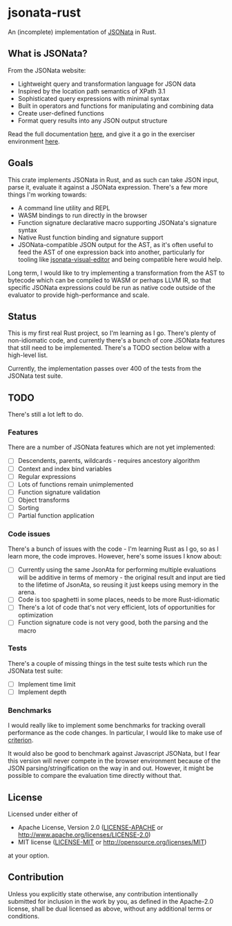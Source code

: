 # jsonata-rust

An (incomplete) implementation of [JSONata](https://jsonata.org) in Rust.

## What is JSONata?

From the JSONata website:

- Lightweight query and transformation language for JSON data
- Inspired by the location path semantics of XPath 3.1
- Sophisticated query expressions with minimal syntax
- Built in operators and functions for manipulating and combining data
- Create user-defined functions
- Format query results into any JSON output structure

Read the full documentation [here](https://docs.jsonata.org/overview.html), and give it a go in the exerciser environment [here](https://try.jsonata.org).

## Goals

This crate implements JSONata in Rust, and as such can take JSON input, parse it, evaluate it against a JSONata expression. There's a few more things I'm working towards:

- A command line utility and REPL
- WASM bindings to run directly in the browser
- Function signature declarative macro supporting JSONata's signature syntax
- Native Rust function binding and signature support
- JSONata-compatible JSON output for the AST, as it's often useful to feed the AST of one expression back into another, particularly for tooling like [jsonata-visual-editor](https://github.com/jsonata-ui/jsonata-visual-editor) and being compatible here would help.

Long term, I would like to try implementing a transformation from the AST to bytecode which can be compiled to WASM or perhaps LLVM IR, so that specific JSONata expressions could be run as native code
outside of the evaluator to provide high-performance and scale.

## Status

This is my first real Rust project, so I'm learning as I go. There's plenty of non-idiomatic code, and currently there's a bunch of core JSONata features that still need to be implemented. There's a TODO section below with a high-level list.

Currently, the implementation passes over 400 of the tests from the JSONata test suite.

## TODO

There's still a lot left to do.

### Features

There are a number of JSONata features which are not yet implemented:

- [ ] Descendents, parents, wildcards - requires ancestory algorithm
- [ ] Context and index bind variables
- [ ] Regular expressions
- [ ] Lots of functions remain unimplemented
- [ ] Function signature validation
- [ ] Object transforms
- [ ] Sorting
- [ ] Partial function application

### Code issues

There's a bunch of issues with the code - I'm learning Rust as I go, so as I learn more, the code improves. However, here's some issues I know about:

- [ ] Currently using the same JsonAta for performing multiple evaluations will be additive in terms of memory - the original result and input are tied to the lifetime of JsonAta, so reusing it just keeps using memory in the arena.
- [ ] Code is too spaghetti in some places, needs to be more Rust-idiomatic
- [ ] There's a lot of code that's not very efficient, lots of opportunities for optimization
- [ ] Function signature code is not very good, both the parsing and the macro

### Tests

There's a couple of missing things in the test suite tests which run the JSONata test suite:

- [ ] Implement time limit
- [ ] Implement depth

### Benchmarks

I would really like to implement some benchmarks for tracking overall performance as the code changes.
In particular, I would like to make use of [criterion](https://docs.rs/criterion/latest/criterion/).

It would also be good to benchmark against Javascript JSONata, but I fear this version will never
compete in the browser environment because of the JSON parsing/stringification on the way in and out.
However, it might be possible to compare the evaluation time directly without that.

## License

Licensed under either of

- Apache License, Version 2.0
  ([LICENSE-APACHE](LICENSE-APACHE) or http://www.apache.org/licenses/LICENSE-2.0)
- MIT license
  ([LICENSE-MIT](LICENSE-MIT) or http://opensource.org/licenses/MIT)

at your option.

## Contribution

Unless you explicitly state otherwise, any contribution intentionally submitted
for inclusion in the work by you, as defined in the Apache-2.0 license, shall be
dual licensed as above, without any additional terms or conditions.
